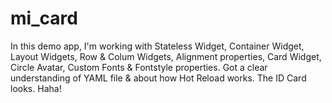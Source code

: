 # mi_card

In this demo app, I'm working with Stateless Widget, Container Widget, Layout Widgets, Row & Colum Widgets, Alignment properties, Card Widget, Circle Avatar, Custom Fonts & Fontstyle properties. Got a clear understanding of YAML file & about how Hot Reload works. The ID Card looks. Haha!
